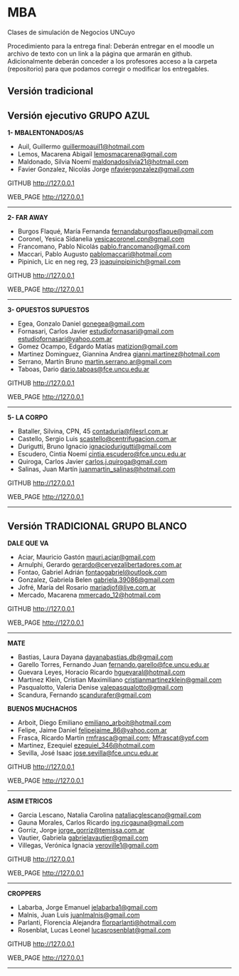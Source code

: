 # MBA
Clases de simulación de Negocios UNCuyo

Procedimiento para la entrega final:
Deberán entregar en el moodle un archivo de texto con un link a la página que armarán en github. 
Adicionalmente deberán conceder a los profesores acceso a la carpeta (repositorio) para que podamos corregir o modificar los entregables.



## Versión tradicional




## Versión ejecutivo GRUPO AZUL


**1- MBALENTONADOS/AS** 

- Auil, Guillermo  	guillermoauil1@hotmail.com 
- Lemos, Macarena Abigail  	lemosmacarena@gmail.com 
- Maldonado, Silvia Noemí  	maldonadosilvia21@hotmail.com 
- Favier Gonzalez, Nicolás Jorge  	nfaviergonzalez@gmail.com 

GITHUB <http://127.0.0.1>

WEB_PAGE <http://127.0.0.1>
<hr>

**2- FAR AWAY**

- Burgos Flaqué, María Fernanda 	 fernandaburgosflaque@gmail.com 
- Coronel, Yesica Sidanelia  	yesicacoronel.cpn@gmail.com 
- Francomano, Pablo Nicolás 	 pablo.francomano@gmail.com 
- Maccari, Pablo Augusto  	pablomaccari@hotmail.com 
- Pipinich, Lic en neg reg, 23 	 joaquinpipinich@gmail.com 

GITHUB <http://127.0.0.1>

WEB_PAGE <http://127.0.0.1>
<hr>

**3- OPUESTOS	 SUPUESTOS**

- Egea, Gonzalo Daniel 	gonegea@gmail.com 
- Fornasari, Carlos Javier 	estudiofornasari@gmail.com estudiofornasari@yahoo.com.ar 
- Gomez Ocampo, Edgardo Matías 	matizion@gmail.com 
- Martinez Dominguez, Giannina Andrea 	gianni.martinez@hotmail.com 
- Serrano, Martín Bruno 	martin.serrano.ar@gmail.com 
- Taboas, Dario 	dario.taboas@fce.uncu.edu.ar 

GITHUB <http://127.0.0.1>

WEB_PAGE <http://127.0.0.1>
<hr>

**5- 	LA CORPO** 

- Bataller, Silvina, CPN, 45 		contaduria@filesrl.com.ar 
- Castello, Sergio Luis 		scastello@centrifugacion.com.ar 
- Durigutti, Bruno Ignacio 		ignaciodurigutti@gmail.com 
- Escudero, Cintia Noemí 		cintia.escudero@fce.uncu.edu.ar 
- Quiroga, Carlos Javier 		carlos.j.quiroga@gmail.com 
- Salinas, Juan Martín 		juanmartin_salinas@hotmail.com 

GITHUB <http://127.0.0.1>

WEB_PAGE <http://127.0.0.1>
<hr>


## Versión TRADICIONAL GRUPO BLANCO

**DALE QUE VA**

- Aciar, Mauricio Gastón 	mauri.aciar@gmail.com 
- Arnulphi, Gerardo 	gerardo@cervezalibertadores.com.ar 
- Fontao, Gabriel Adrián 	fontaogabriel@outlook.com 
- Gonzalez, Gabriela Belen 	gabriela.39086@gmail.com 
- Jofré, María del Rosario 	mariadjof@live.com.ar 
- Mercado, Macarena 	mmercado_12@hotmail.com 

GITHUB <http://127.0.0.1>

WEB_PAGE <http://127.0.0.1>
<hr>


**MATE** 

- Bastias, Laura Dayana 	dayanabastias.db@gmail.com 
- Garello Torres, Fernando Juan 	fernando.garello@fce.uncu.edu.ar 
- Guevara Leyes, Horacio Ricardo 	hguevaral@hotmail.com 
- Martinez Klein, Cristian Maximiliano 	cristianmartinezklein@gmail.com 
- Pasqualotto, Valeria Denise 	valepasqualotto@gmail.com 
- Scandura, Fernando 	scandurafer@gmail.com 

**BUENOS MUCHACHOS** 

- Arboit, Diego Emiliano 	emiliano_arboit@hotmail.com 
- Felipe, Jaime Daniel 	felipejaime_86@yahoo.com.ar 
- Frasca, Ricardo Martín 	rmfrasca@gmail.com; Mfrascat@ypf.com 
- Martinez, Ezequiel 	ezequiel_346@hotmail.com 
- Sevilla, José Isaac 	jose.sevilla@fce.uncu.edu.ar 

GITHUB <http://127.0.0.1>

WEB_PAGE <http://127.0.0.1>
<hr>

**ASIM	ETRICOS** 

- Garcia Lescano, Natalia Carolina 	nataliacglescano@gmail.com 
- Gauna Morales, Carlos Ricardo 	ing.ricgauna@gmail.com 
- Gorriz, Jorge 	jorge_gorriz@temissa.com.ar 
- Vautier, Gabriela 	gabrielavautier@gmail.com 
- Villegas, Verónica Ignacia 	veroville1@gmail.com 

GITHUB <http://127.0.0.1>

WEB_PAGE <http://127.0.0.1>
<hr>


**CROPPERS** 

- Labarba, Jorge Emanuel 	jelabarba1@gmail.com 
- Malnis, Juan Luis 	juanlmalnis@gmail.com 
- Parlanti, Florencia Alejandra 	florparlanti@hotmail.com 
- Rosenblat, Lucas Leonel 	lucasrosenblat@gmail.com 

GITHUB <http://127.0.0.1>

WEB_PAGE <http://127.0.0.1>
<hr>




